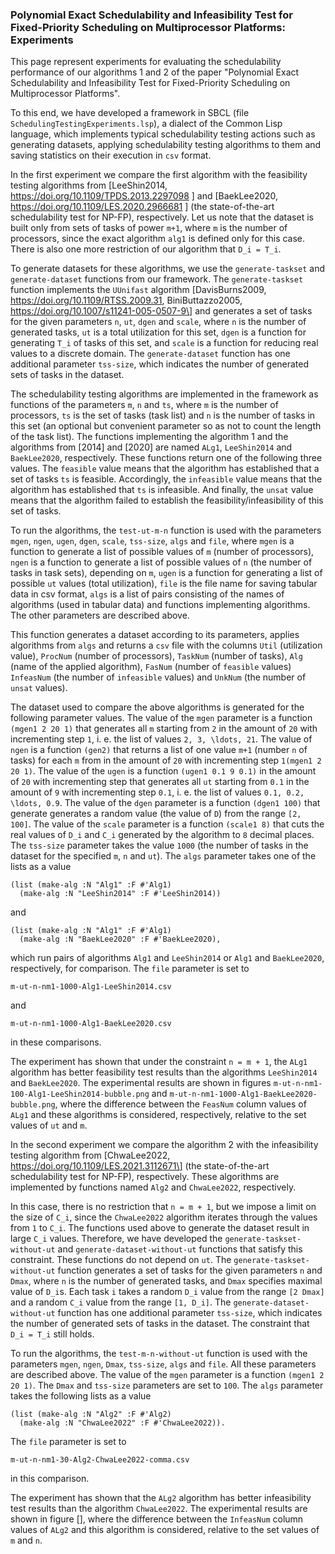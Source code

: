 ### Polynomial Exact Schedulability and Infeasibility Test for Fixed-Priority Scheduling on Multiprocessor Platforms: Experiments

This page represent experiments for evaluating the schedulability performance of our algorithms 1 and 2 of the paper "Polynomial Exact Schedulability and Infeasibility Test for Fixed-Priority Scheduling on Multiprocessor Platforms".

To this end, we have developed a framework  in SBCL (file `SchedulingTestingExperiments.lsp`), a dialect of the Common Lisp language, which implements typical schedulability testing actions such as generating datasets, applying schedulability testing algorithms to them and saving statistics on their execution in `csv` format. 

In the first experiment we compare the first algorithm with the feasibility testing algorithms from \[LeeShin2014,  https://doi.org/10.1109/TPDS.2013.2297098 \] and \[BaekLee2020, https://doi.org/10.1109/LES.2020.2966681 \] (the state-of-the-art schedulability test for NP-FP), respectively. Let us note that the dataset is built only from sets of tasks of power `m+1`, where `m` is the number of processors, since the exact algorithm `alg1` is defined only for this case. There is also one more restriction of our algorithm that `D_i = T_i`.

To generate datasets for these algorithms, we use the `generate-taskset` and `generate-dataset` functions from our framework. The `generate-taskset` function implements the `UUnifast` algorithm \[DavisBurns2009, https://doi.org/10.1109/RTSS.2009.31, BiniButtazzo2005, https://doi.org/10.1007/s11241-005-0507-9\] and generates a set of tasks for the given parameters `n`, `ut`, `dgen` and `scale`, where `n` is the number of generated tasks, `ut` is a total utilization for this set, `dgen` is a function for generating `T_i` of tasks of this set, and `scale` is a function for reducing real values to a discrete domain. The `generate-dataset` function has one additional parameter `tss-size`, which indicates the number of generated sets of tasks in the dataset.

The schedulability testing algorithms are implemented in the framework as functions of the parameters `m`, `n` and `ts`, where `m` is the number of processors, `ts` is the set of tasks (task list) and `n` is the number of tasks in this set (an optional but convenient parameter so as not to count the length of the task list). The functions implementing the algorithm 1 and the algorithms from \[2014\] and \[2020\] are named `ALg1`, `LeeShin2014` and `BaekLee2020`, respectively. These functions return one of the following three values. The `feasible` value means that the algorithm has established that a set of tasks `ts` is
feasible. Accordingly, the `infeasible` value means that the algorithm has established that `ts` is infeasible. And finally, the `unsat` value means that the algorithm failed to establish the feasibility/infeasibility of this set of tasks.

To run the algorithms, the `test-ut-m-n` function is used with the parameters `mgen`, `ngen`, `ugen`, `dgen`, `scale`, `tss-size`, `algs` and `file`, where `mgen` is a function to generate a list of possible values of `m` (number of processors), `ngen` is a function to generate a list of possible values of `n` (the number of tasks in task sets), depending on `m`, `ugen` is a function for generating a list of possible `ut` values (total utilization), `file` is the file name for saving tabular data in csv format, `algs` is a list of pairs consisting of the names of algorithms (used in tabular data) and functions implementing algorithms. The other parameters are described above.

This function generates a dataset according to its parameters, applies algorithms from `algs` and returns a `csv` file with the columns `Util` (utilization value), `ProcNum` (number of processors), `TaskNum` (number of tasks), `Alg` (name of the applied algorithm), `FasNum` (number of `feasible` values) `InfeasNum` (the number of `infeasible` values) and `UnkNum` (the number of `unsat` values).

The dataset used to compare the above algorithms is generated for the following parameter values. The value of the `mgen` parameter is a function `(mgen1 2 20 1)` that generates all `m` starting from `2` in the amount of `20` with incrementing step `1`, i. e. the list of values `2, 3, \ldots, 21`. The value of `ngen` is a function `(gen2)` that returns a list of one value `m+1` (number `n` of tasks) for each `m` from in the amount of `20` with incrementing step `1(mgen1 2 20 1)`. The value of the `ugen` is a function `(ugen1 0.1 9 0.1)` in the amount of `20` with incrementing step that generates all `ut` starting from `0.1` in the amount of `9` with incrementing step `0.1`, i. e. the list of values `0.1, 0.2, \ldots, 0.9`. The value of the `dgen` parameter is a function `(dgen1 100)` that generate generates a random value (the value of `D`) from the range `[2, 100]`. The value of the `scale` parameter is a function `(scale1 8)` that cuts the real values of `D_i` and `C_i` generated by the algorithm to `8` decimal places. The `tss-size` parameter takes the value `1000` (the number of tasks in the dataset for the specified `m`, `n` and `ut`). The `algs` parameter takes one of the lists as a value

    (list (make-alg :N "Alg1" :F #'Alg1) 
      (make-alg :N "LeeShin2014" :F #'LeeShin2014))

and

    (list (make-alg :N "Alg1" :F #'Alg1) 
      (make-alg :N "BaekLee2020" :F #'BaekLee2020),

which run pairs of algorithms `Alg1` and `LeeShin2014` or `Alg1` and `BaekLee2020`, respectively, for comparison. The `file` parameter is set to

`m-ut-n-nm1-1000-Alg1-LeeShin2014.csv`

and

`m-ut-n-nm1-1000-Alg1-BaekLee2020.csv`

in these comparisons.

The experiment has shown that under the constraint `n = m + 1`, the `ALg1` algorithm has better feasibility test results than the algorithms `LeeShin2014` and `BaekLee2020`. The experimental results are shown in figures `m-ut-n-nm1-100-Alg1-LeeShin2014-bubble.png` and `m-ut-n-nm1-1000-Alg1-BaekLee2020-bubble.png`, where the difference between the `FeasNum` column values of `ALg1` and these algorithms is considered, respectively, relative to the set values of `ut` and `m`.

In the second experiment we compare the algorithm 2 with the infeasibility testing algorithm from \[ChwaLee2022, https://doi.org/10.1109/LES.2021.3112671\] (the state-of-the-art schedulability test for NP-FP), respectively. These algorithms are implemented by functions named `Alg2` and `ChwaLee2022`, respectively.

In this case, there is no restriction that `n = m + 1`, but we impose a limit on the size of `C_i`, since the `ChwaLee2022` algorithm iterates through the values from `1` to `C_i`. The functions used above to generate the dataset result in large `C_i` values. Therefore, we have developed the `generate-taskset-without-ut` and `generate-dataset-without-ut` functions that satisfy this constraint. These functions do not depend on `ut`. The `generate-taskset-without-ut` function generates a set of tasks for the given parameters `n` and `Dmax`, where `n` is the number of generated tasks, and `Dmax` specifies maximal value of `D_i`s. Each task `i` takes a random `D_i` value from the range `[2 Dmax]` and a random `C_i` value from the range `[1, D_i]`.
The `generate-dataset-without-ut` function has one additional parameter `tss-size`, which indicates the number of generated sets of tasks in the dataset. The constraint that `D_i = T_i` still holds.

To run the algorithms, the `test-m-n-without-ut` function is used with the parameters `mgen`, `ngen`, `Dmax`, `tss-size`, `algs` and `file`. All these parameters are described above. The value of the `mgen` parameter is a function `(mgen1 2 20 1)`. The `Dmax` and `tss-size` parameters are set to `100`. The `algs` parameter takes the following lists as a value

    (list (make-alg :N "Alg2" :F #'Alg2) 
      (make-alg :N "ChwaLee2022" :F #'ChwaLee2022)).

The `file` parameter is set to

`m-ut-n-nm1-30-Alg2-ChwaLee2022-comma.csv`

in this comparison.

The experiment has shown that the `ALg2` algorithm has better infeasibility test results than the algorithm `ChwaLee2022`. The
experimental results are shown in figure \[\], where the difference between the `InfeasNum` column values of `ALg2` and this algorithm is considered, relative to the set values of `m` and `n`.

